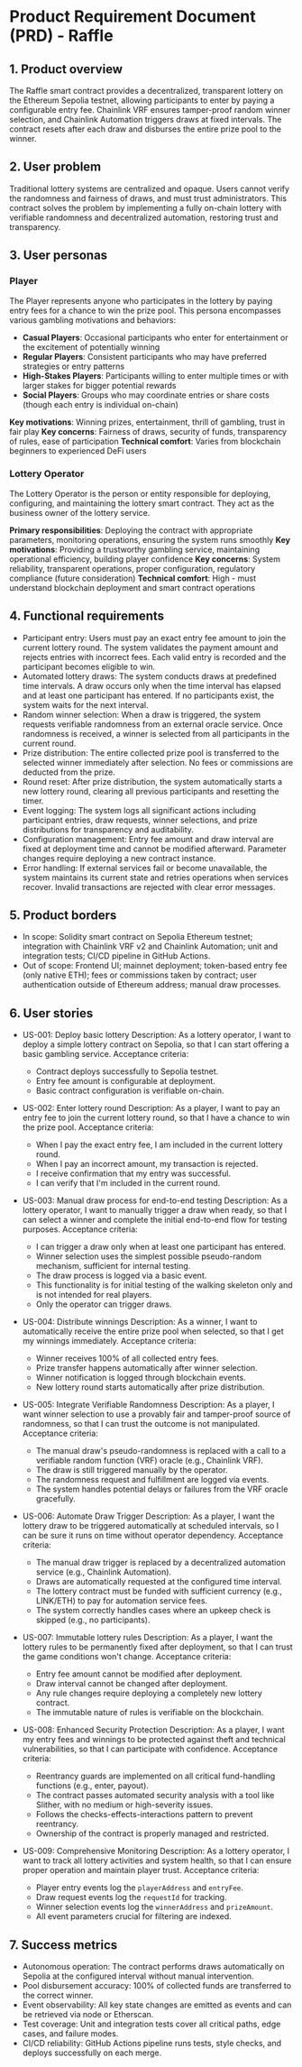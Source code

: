 # Product Requirement Document (PRD) - Raffle

## 1. Product overview

The Raffle smart contract provides a decentralized, transparent lottery on the Ethereum Sepolia testnet, allowing participants to enter by paying a configurable entry fee. Chainlink VRF ensures tamper-proof random winner selection, and Chainlink Automation triggers draws at fixed intervals. The contract resets after each draw and disburses the entire prize pool to the winner.

## 2. User problem

Traditional lottery systems are centralized and opaque. Users cannot verify the randomness and fairness of draws, and must trust administrators. This contract solves the problem by implementing a fully on-chain lottery with verifiable randomness and decentralized automation, restoring trust and transparency.

## 3. User personas

### Player
The Player represents anyone who participates in the lottery by paying entry fees for a chance to win the prize pool. This persona encompasses various gambling motivations and behaviors:

- **Casual Players**: Occasional participants who enter for entertainment or the excitement of potentially winning
- **Regular Players**: Consistent participants who may have preferred strategies or entry patterns
- **High-Stakes Players**: Participants willing to enter multiple times or with larger stakes for bigger potential rewards
- **Social Players**: Groups who may coordinate entries or share costs (though each entry is individual on-chain)

**Key motivations**: Winning prizes, entertainment, thrill of gambling, trust in fair play
**Key concerns**: Fairness of draws, security of funds, transparency of rules, ease of participation
**Technical comfort**: Varies from blockchain beginners to experienced DeFi users

### Lottery Operator
The Lottery Operator is the person or entity responsible for deploying, configuring, and maintaining the lottery smart contract. They act as the business owner of the lottery service.

**Primary responsibilities**: Deploying the contract with appropriate parameters, monitoring operations, ensuring the system runs smoothly
**Key motivations**: Providing a trustworthy gambling service, maintaining operational efficiency, building player confidence
**Key concerns**: System reliability, transparent operations, proper configuration, regulatory compliance (future consideration)
**Technical comfort**: High - must understand blockchain deployment and smart contract operations

## 4. Functional requirements

- Participant entry: Users must pay an exact entry fee amount to join the current lottery round. The system validates the payment amount and rejects entries with incorrect fees. Each valid entry is recorded and the participant becomes eligible to win.
- Automated lottery draws: The system conducts draws at predefined time intervals. A draw occurs only when the time interval has elapsed and at least one participant has entered. If no participants exist, the system waits for the next interval.
- Random winner selection: When a draw is triggered, the system requests verifiable randomness from an external oracle service. Once randomness is received, a winner is selected from all participants in the current round.
- Prize distribution: The entire collected prize pool is transferred to the selected winner immediately after selection. No fees or commissions are deducted from the prize.
- Round reset: After prize distribution, the system automatically starts a new lottery round, clearing all previous participants and resetting the timer.
- Event logging: The system logs all significant actions including participant entries, draw requests, winner selections, and prize distributions for transparency and auditability.
- Configuration management: Entry fee amount and draw interval are fixed at deployment time and cannot be modified afterward. Parameter changes require deploying a new contract instance.
- Error handling: If external services fail or become unavailable, the system maintains its current state and retries operations when services recover. Invalid transactions are rejected with clear error messages.

## 5. Product borders

- In scope: Solidity smart contract on Sepolia Ethereum testnet; integration with Chainlink VRF v2 and Chainlink Automation; unit and integration tests; CI/CD pipeline in GitHub Actions.
- Out of scope: Frontend UI; mainnet deployment; token-based entry fee (only native ETH); fees or commissions taken by contract; user authentication outside of Ethereum address; manual draw processes.

## 6. User stories

- US-001: Deploy basic lottery
  Description: As a lottery operator, I want to deploy a simple lottery contract on Sepolia, so that I can start offering a basic gambling service.
  Acceptance criteria:
    - Contract deploys successfully to Sepolia testnet.
    - Entry fee amount is configurable at deployment.
    - Basic contract configuration is verifiable on-chain.

- US-002: Enter lottery round
  Description: As a player, I want to pay an entry fee to join the current lottery round, so that I have a chance to win the prize pool.
  Acceptance criteria:
    - When I pay the exact entry fee, I am included in the current lottery round.
    - When I pay an incorrect amount, my transaction is rejected.
    - I receive confirmation that my entry was successful.
    - I can verify that I'm included in the current round.

- US-003: Manual draw process for end-to-end testing
  Description: As a lottery operator, I want to manually trigger a draw when ready, so that I can select a winner and complete the initial end-to-end flow for testing purposes.
  Acceptance criteria:
    - I can trigger a draw only when at least one participant has entered.
    - Winner selection uses the simplest possible pseudo-random mechanism, sufficient for internal testing.
    - The draw process is logged via a basic event.
    - This functionality is for initial testing of the walking skeleton only and is not intended for real players.
    - Only the operator can trigger draws.

- US-004: Distribute winnings
  Description: As a winner, I want to automatically receive the entire prize pool when selected, so that I get my winnings immediately.
  Acceptance criteria:
    - Winner receives 100% of all collected entry fees.
    - Prize transfer happens automatically after winner selection.
    - Winner notification is logged through blockchain events.
    - New lottery round starts automatically after prize distribution.

- US-005: Integrate Verifiable Randomness
  Description: As a player, I want winner selection to use a provably fair and tamper-proof source of randomness, so that I can trust the outcome is not manipulated.
  Acceptance criteria:
    - The manual draw's pseudo-randomness is replaced with a call to a verifiable random function (VRF) oracle (e.g., Chainlink VRF).
    - The draw is still triggered manually by the operator.
    - The randomness request and fulfillment are logged via events.
    - The system handles potential delays or failures from the VRF oracle gracefully.

- US-006: Automate Draw Trigger
  Description: As a player, I want the lottery draw to be triggered automatically at scheduled intervals, so I can be sure it runs on time without operator dependency.
  Acceptance criteria:
    - The manual draw trigger is replaced by a decentralized automation service (e.g., Chainlink Automation).
    - Draws are automatically requested at the configured time interval.
    - The lottery contract must be funded with sufficient currency (e.g., LINK/ETH) to pay for automation service fees.
    - The system correctly handles cases where an upkeep check is skipped (e.g., no participants).

- US-007: Immutable lottery rules
  Description: As a player, I want the lottery rules to be permanently fixed after deployment, so that I can trust the game conditions won't change.
  Acceptance criteria:
    - Entry fee amount cannot be modified after deployment.
    - Draw interval cannot be changed after deployment.
    - Any rule changes require deploying a completely new lottery contract.
    - The immutable nature of rules is verifiable on the blockchain.

- US-008: Enhanced Security Protection
  Description: As a player, I want my entry fees and winnings to be protected against theft and technical vulnerabilities, so that I can participate with confidence.
  Acceptance criteria:
    - Reentrancy guards are implemented on all critical fund-handling functions (e.g., enter, payout).
    - The contract passes automated security analysis with a tool like Slither, with no medium or high-severity issues.
    - Follows the checks-effects-interactions pattern to prevent reentrancy.
    - Ownership of the contract is properly managed and restricted.

- US-009: Comprehensive Monitoring
  Description: As a lottery operator, I want to track all lottery activities and system health, so that I can ensure proper operation and maintain player trust.
  Acceptance criteria:
    - Player entry events log the `playerAddress` and `entryFee`.
    - Draw request events log the `requestId` for tracking.
    - Winner selection events log the `winnerAddress` and `prizeAmount`.
    - All event parameters crucial for filtering are indexed.

## 7. Success metrics

- Autonomous operation: The contract performs draws automatically on Sepolia at the configured interval without manual intervention.
- Pool disbursement accuracy: 100% of collected funds are transferred to the correct winner.
- Event observability: All key state changes are emitted as events and can be retrieved via node or Etherscan.
- Test coverage: Unit and integration tests cover all critical paths, edge cases, and failure modes.
- CI/CD reliability: GitHub Actions pipeline runs tests, style checks, and deploys successfully on each merge.